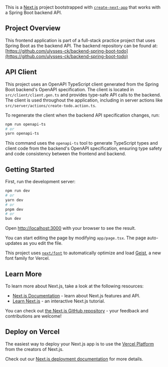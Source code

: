 This is a [Next.js](https://nextjs.org) project bootstrapped with [`create-next-app`](https://nextjs.org/docs/app/api-reference/cli/create-next-app) that works with a Spring Boot backend API.

## Project Overview

This frontend application is part of a full-stack practice project that uses Spring Boot as the backend API. The backend repository can be found at: [https://github.com/ulysses-ck/backend-spring-boot-todo](https://github.com/ulysses-ck/backend-spring-boot-todo)

## API Client

This project uses an OpenAPI TypeScript client generated from the Spring Boot backend's OpenAPI specification. The client is located in `src/client/client.gen.ts` and provides type-safe API calls to the backend. The client is used throughout the application, including in server actions like `src/server/actions/create-todo.action.ts`.

To regenerate the client when the backend API specification changes, run:

```bash
npm run openapi-ts
# or
yarn openapi-ts
```

This command uses the `openapi-ts` tool to generate TypeScript types and client code from the backend's OpenAPI specification, ensuring type safety and code consistency between the frontend and backend.

## Getting Started

First, run the development server:

```bash
npm run dev
# or
yarn dev
# or
pnpm dev
# or
bun dev
```

Open [http://localhost:3000](http://localhost:3000) with your browser to see the result.

You can start editing the page by modifying `app/page.tsx`. The page auto-updates as you edit the file.

This project uses [`next/font`](https://nextjs.org/docs/app/building-your-application/optimizing/fonts) to automatically optimize and load [Geist](https://vercel.com/font), a new font family for Vercel.

## Learn More

To learn more about Next.js, take a look at the following resources:

- [Next.js Documentation](https://nextjs.org/docs) - learn about Next.js features and API.
- [Learn Next.js](https://nextjs.org/learn) - an interactive Next.js tutorial.

You can check out [the Next.js GitHub repository](https://github.com/vercel/next.js) - your feedback and contributions are welcome!

## Deploy on Vercel

The easiest way to deploy your Next.js app is to use the [Vercel Platform](https://vercel.com/new?utm_medium=default-template&filter=next.js&utm_source=create-next-app&utm_campaign=create-next-app-readme) from the creators of Next.js.

Check out our [Next.js deployment documentation](https://nextjs.org/docs/app/building-your-application/deploying) for more details.
